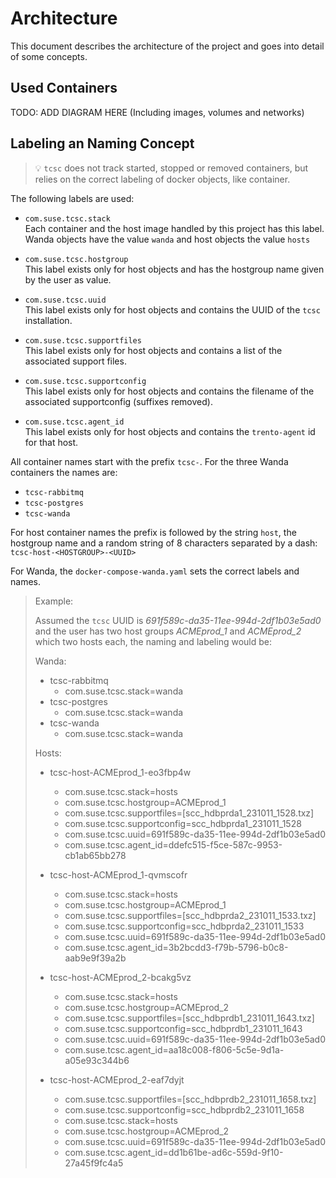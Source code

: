 # Architecture

This document describes the architecture of the project and goes into detail of some concepts.

## Used Containers

TODO: ADD DIAGRAM HERE (Including images, volumes and networks)



## Labeling an Naming Concept

> :bulb: `tcsc` does not track started, stopped or removed containers, but relies on the correct labeling of docker objects, like container.


The following labels are used:

- `com.suse.tcsc.stack`\
  Each container and the host image handled by this project has this label.
  Wanda objects have the value `wanda` and host objects the value `hosts`

- `com.suse.tcsc.hostgroup`\
  This label exists only for host objects and has the hostgroup name given by the user as value.

- `com.suse.tcsc.uuid`\
  This label exists only for host objects and contains the UUID of the `tcsc` installation.

- `com.suse.tcsc.supportfiles`\
  This label exists only for host objects and contains a list of the associated support files.

- `com.suse.tcsc.supportconfig`\
  This label exists only for host objects and contains the filename of the associated supportconfig (suffixes removed).

- `com.suse.tcsc.agent_id`\
  This label exists only for host objects and contains the `trento-agent` id for that host.

All container names start with the prefix `tcsc-`. For the three Wanda containers the names are:

  - `tcsc-rabbitmq`
  - `tcsc-postgres`
  - `tcsc-wanda`

For host container names the prefix is followed by the string `host`, the hostgroup name and a random string of 8 characters separated by a dash:
`tcsc-host-<HOSTGROUP>-<UUID>`

For Wanda, the `docker-compose-wanda.yaml` sets the correct labels and names.

> Example:
>
> Assumed the `tcsc` UUID is *691f589c-da35-11ee-994d-2df1b03e5ad0* and the user has two host groups *ACMEprod_1* and *ACMEprod_2* which two hosts each, the naming and labeling would be:
>
> Wanda:
> 
>  - tcsc-rabbitmq
>     - com.suse.tcsc.stack=wanda
>  - tcsc-postgres
>     - com.suse.tcsc.stack=wanda
>  - tcsc-wanda
>     - com.suse.tcsc.stack=wanda
>
> Hosts:
>
>  - tcsc-host-ACMEprod_1-eo3fbp4w
>     - com.suse.tcsc.stack=hosts
>     - com.suse.tcsc.hostgroup=ACMEprod_1
>     - com.suse.tcsc.supportfiles=[scc_hdbprda1_231011_1528.txz]
>     - com.suse.tcsc.supportconfig=scc_hdbprda1_231011_1528
>     - com.suse.tcsc.uuid=691f589c-da35-11ee-994d-2df1b03e5ad0
>     - com.suse.tcsc.agent_id=ddefc515-f5ce-587c-9953-cb1ab65bb278
>
>  - tcsc-host-ACMEprod_1-qvmscofr
>     - com.suse.tcsc.stack=hosts
>     - com.suse.tcsc.hostgroup=ACMEprod_1
>     - com.suse.tcsc.supportfiles=[scc_hdbprda2_231011_1533.txz]
>     - com.suse.tcsc.supportconfig=scc_hdbprda2_231011_1533
>     - com.suse.tcsc.uuid=691f589c-da35-11ee-994d-2df1b03e5ad0
>     - com.suse.tcsc.agent_id=3b2bcdd3-f79b-5796-b0c8-aab9e9f39a2b
>
>  - tcsc-host-ACMEprod_2-bcakg5vz
>     - com.suse.tcsc.stack=hosts
>     - com.suse.tcsc.hostgroup=ACMEprod_2
>     - com.suse.tcsc.supportfiles=[scc_hdbprdb1_231011_1643.txz]
>     - com.suse.tcsc.supportconfig=scc_hdbprdb1_231011_1643
>     - com.suse.tcsc.uuid=691f589c-da35-11ee-994d-2df1b03e5ad0
>     - com.suse.tcsc.agent_id=aa18c008-f806-5c5e-9d1a-a05e93c344b6
>
>  - tcsc-host-ACMEprod_2-eaf7dyjt
>     - com.suse.tcsc.supportfiles=[scc_hdbprdb2_231011_1658.txz]
>     - com.suse.tcsc.supportconfig=scc_hdbprdb2_231011_1658
>     - com.suse.tcsc.stack=hosts
>     - com.suse.tcsc.hostgroup=ACMEprod_2
>     - com.suse.tcsc.uuid=691f589c-da35-11ee-994d-2df1b03e5ad0
>     - com.suse.tcsc.agent_id=dd1b61be-ad6c-559d-9f10-27a45f9fc4a5
